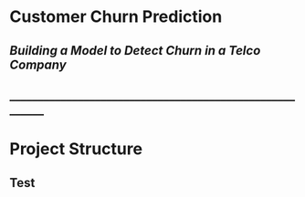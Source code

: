 # Customer Churn Prediction
## *Building a Model to Detect Churn in a Telco Company*
## ________________________________________________________

# Project Structure
## Test
